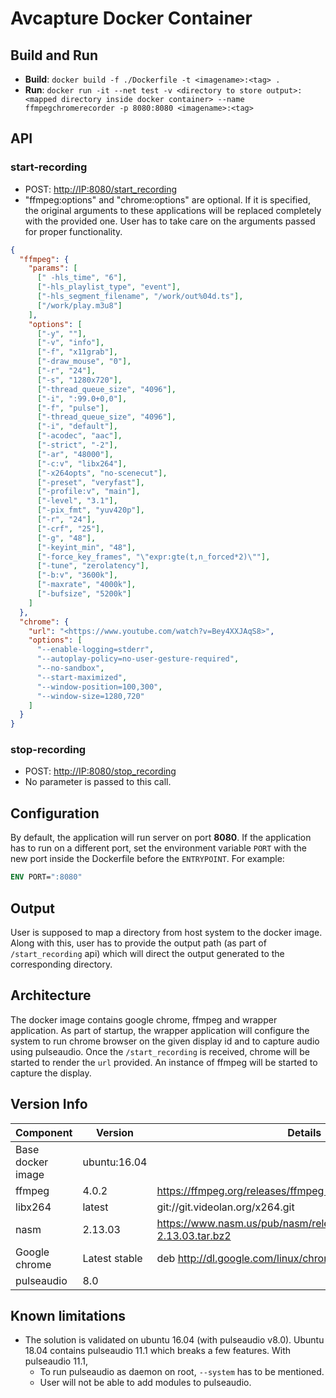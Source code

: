 # Avcapture Docker Container

## Build and Run

- **Build**: `docker build -f ./Dockerfile -t <imagename>:<tag> .`
- **Run**: `docker run -it --net test -v <directory to store output>:<mapped directory inside docker container> --name ffmpegchromerecorder -p 8080:8080 <imagename>:<tag>`

## API

### start-recording

- POST: <http://IP:8080/start_recording>
- "ffmpeg:options" and "chrome:options" are optional. If it is specified, the original arguments to these applications will be replaced completely with the provided one. User has to take care on the arguments passed for proper functionality.

```json
{
  "ffmpeg": {
    "params": [
      [" -hls_time", "6"],
      ["-hls_playlist_type", "event"],
      ["-hls_segment_filename", "/work/out%04d.ts"],
      ["/work/play.m3u8"]
    ],
    "options": [
      ["-y", ""],
      ["-v", "info"],
      ["-f", "x11grab"],
      ["-draw_mouse", "0"],
      ["-r", "24"],
      ["-s", "1280x720"],
      ["-thread_queue_size", "4096"],
      ["-i", ":99.0+0,0"],
      ["-f", "pulse"],
      ["-thread_queue_size", "4096"],
      ["-i", "default"],
      ["-acodec", "aac"],
      ["-strict", "-2"],
      ["-ar", "48000"],
      ["-c:v", "libx264"],
      ["-x264opts", "no-scenecut"],
      ["-preset", "veryfast"],
      ["-profile:v", "main"],
      ["-level", "3.1"],
      ["-pix_fmt", "yuv420p"],
      ["-r", "24"],
      ["-crf", "25"],
      ["-g", "48"],
      ["-keyint_min", "48"],
      ["-force_key_frames", "\"expr:gte(t,n_forced*2)\""],
      ["-tune", "zerolatency"],
      ["-b:v", "3600k"],
      ["-maxrate", "4000k"],
      ["-bufsize", "5200k"]
    ]
  },
  "chrome": {
    "url": "<https://www.youtube.com/watch?v=Bey4XXJAqS8>",
    "options": [
      "--enable-logging=stderr",
      "--autoplay-policy=no-user-gesture-required",
      "--no-sandbox",
      "--start-maximized",
      "--window-position=100,300",
      "--window-size=1280,720"
    ]
  }
}
```

### stop-recording

- POST: <http://IP:8080/stop_recording>
- No parameter is passed to this call.

## Configuration

By default, the application will run server on port **8080**. If the application has to run on a different port, set the environment variable `PORT` with the new port inside the Dockerfile before the `ENTRYPOINT`.
For example:

```dockerfile
ENV PORT=":8080"
```

## Output

User is supposed to map a directory from host system to the docker image. Along with this, user has to provide the output path (as part of `/start_recording` api) which will direct the output generated to the corresponding directory.

## Architecture

The docker image contains google chrome, ffmpeg and wrapper application.
As part of startup, the wrapper application will configure the system to run chrome browser on the given display id and to capture audio using pulseaudio.
Once the `/start_recording` is received, chrome will be started to render the `url` provided. An instance of ffmpeg will be started to capture the display.

## Version Info

| Component         | Version       | Details                                                                   |
| ----------------- | ------------- | ------------------------------------------------------------------------- |
| Base docker image | ubuntu:16.04  |                                                                           |
| ffmpeg            | 4.0.2         | <https://ffmpeg.org/releases/ffmpeg-4.0.2.tar.bz2>                        |
| libx264           | latest        | git://git.videolan.org/x264.git                                           |
| nasm              | 2.13.03       | <https://www.nasm.us/pub/nasm/releasebuilds/2.13.03/nasm-2.13.03.tar.bz2> |
| Google chrome     | Latest stable | deb <http://dl.google.com/linux/chrome/deb/> stable main                  |
| pulseaudio        | 8.0           |

## Known limitations

- The solution is validated on ubuntu 16.04 (with pulseaudio v8.0). Ubuntu 18.04 contains pulseaudio 11.1 which breaks a few features. With pulseaudio 11.1,
  - To run pulseaudio as daemon on root, `--system` has to be mentioned.
  - User will not be able to add modules to pulseaudio.
